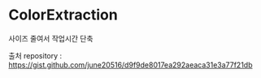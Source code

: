 # ColorExtraction
사이즈 줄여서 작업시간 단축

출처 repository :
https://gist.github.com/june20516/d9f9de8017ea292aeaca31e3a77f21db
